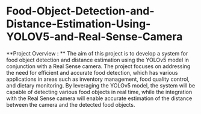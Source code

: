 # Food-Object-Detection-and-Distance-Estimation-Using-YOLOV5-and-Real-Sense-Camera
**Project Overview : **
The aim of this project is to develop a system for food object detection and distance estimation using the YOLOv5 model in conjunction with a Real Sense camera. The project focuses on addressing the need for efficient and accurate food detection, which has various applications in areas such as inventory management, food quality control, and dietary monitoring. By leveraging the YOLOv5 model, the system will be capable of detecting various food objects in real time, while the integration with the Real Sense camera will enable accurate estimation of the distance between the camera and the detected food objects.
